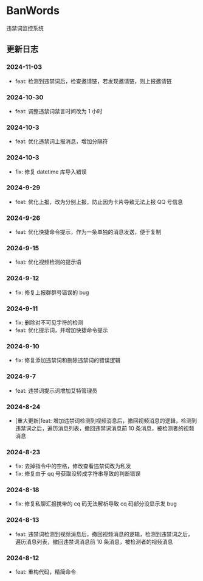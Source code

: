 # BanWords

违禁词监控系统

## 更新日志

### 2024-11-03

- feat: 检测到违禁词后，检查邀请链，若发现邀请链，则上报邀请链

### 2024-10-30

- feat: 调整违禁词禁言时间改为 1 小时

### 2024-10-3

- feat: 优化违禁词上报消息，增加分隔符

### 2024-10-3

- fix: 修复 datetime 库导入错误

### 2024-9-29

- feat: 优化上报，改为分别上报，防止因为卡片导致无法上报 QQ 号信息

### 2024-9-26

- feat: 优化快捷命令提示，作为一条单独的消息发送，便于复制

### 2024-9-15

- feat: 优化视频检测的提示语

### 2024-9-12

- fix: 修复上报群群号错误的 bug

### 2024-9-11

- fix: 删除对不可见字符的检测
- feat: 优化提示词，并增加快捷命令提示

### 2024-9-10

- fix: 修复添加违禁词和删除违禁词的错误逻辑

### 2024-9-7

- feat: 违禁词提示词增加艾特管理员

### 2024-8-24

- [重大更新]feat: 增加违禁词检测到视频消息后，撤回视频消息的逻辑，检测到违禁词之后，遍历消息列表，撤回违禁词消息前 10 条消息，被检测者的视频消息

### 2024-8-23

- fix: 去掉指令中的空格，修改查看违禁词改为私发
- fix: 修复由于 qq 号获取没转成字符串导致的判断错误

### 2024-8-18

- fix: 修复私聊汇报携带的 cq 码无法解析导致 cq 码部分没显示发 bug

### 2024-8-13

- feat: 违禁词检测到视频消息后，撤回视频消息的逻辑，检测到违禁词之后，遍历消息列表，撤回违禁词消息前 10 条消息，被检测者的视频消息

### 2024-8-12

- feat: 重构代码，精简命令
